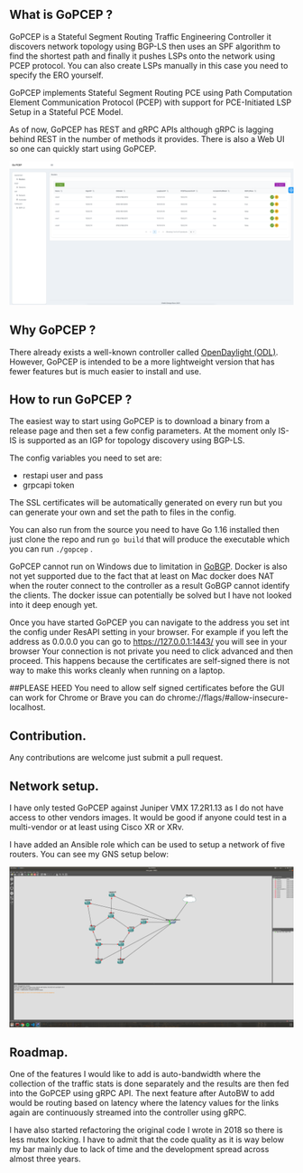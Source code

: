 ## What is GoPCEP ?

GoPCEP is a Stateful Segment Routing Traffic Engineering Controller it discovers network topology using BGP-LS then uses an SPF algorithm to find the shortest path and finally it pushes LSPs onto the network using PCEP protocol. You can also create LSPs manually in this case you need to specify the ERO yourself.

GoPCEP implements Stateful Segment Routing PCE using Path Computation Element Communication Protocol (PCEP)
with support for PCE-Initiated LSP Setup in a Stateful PCE Model. 

As of now, GoPCEP has REST and gRPC APIs although gRPC is lagging behind REST in the number of methods it provides. There is also a Web UI so one can quickly start using GoPCEP.  



![UI screenshot](webui.png?raw=true "UI screenshot") 


## Why GoPCEP ?
There already exists a well-known controller called [OpenDaylight (ODL)](https://www.opendaylight.org/). However, GoPCEP is intended to be a more lightweight version that has fewer features but is much easier to install and use.     

## How to run GoPCEP ?

The easiest way to start using GoPCEP is to download a binary from a release page and then set a few config parameters.
At the moment only IS-IS is supported as an IGP for topology discovery using BGP-LS.   

The config variables you need to set are:

* restapi user and pass
* grpcapi token  

The SSL certificates will be automatically generated on every run but you can generate your own and set the path to files in the config.

You can also run from the source you need to have Go 1.16  installed then just clone the repo and run `go build` that will produce the executable which you can run `./gopcep` . 

GoPCEP cannot run on Windows due to limitation in [GoBGP](https://github.com/osrg/gobgp/issues/1978). Docker is also not yet supported due to the fact that at least on Mac docker does NAT when the router connect to the controller as a result GoBGP cannot identify the clients. The docker issue can potentially be solved but I have not looked into it deep enough yet.

Once you have started GoPCEP you can navigate to the address you set int the config under ResAPI setting in your browser. For example if you left the address as 0.0.0.0 you can go to https://127.0.0.1:1443/ you will see in your browser Your connection is not private
you need to click advanced and then proceed. This happens because the certificates are self-signed there is not way to make this works cleanly when running on a laptop. 

##PLEASE HEED
You need to allow self signed certificates before the GUI can work for Chrome or Brave you can do chrome://flags/#allow-insecure-localhost. 

## Contribution.
Any contributions are welcome just submit a pull request. 

## Network setup.

I have only tested GoPCEP against Juniper VMX 17.2R1.13 as I do not have access to other vendors images. It would be good if anyone could test in a multi-vendor or at least using Cisco XR or XRv. 

I have added an Ansible role which can be used to setup a network of five routers. You can see my GNS setup below:

![GNS screenshot](gns.png?raw=true "GNS screenshot") 

## Roadmap.

One of the features I would like to add is auto-bandwidth where the collection of the traffic stats is done separately and the results are then fed into the GoPCEP using gRPC API. The next feature after AutoBW to add would be routing based on latency where the latency values for the links again are continuously streamed into the controller using gRPC. 

I have also started refactoring the original code I wrote in 2018 so there is less mutex locking. I have to admit that the code quality as it is way below my bar mainly due to lack of time and the development spread across almost three years. 
